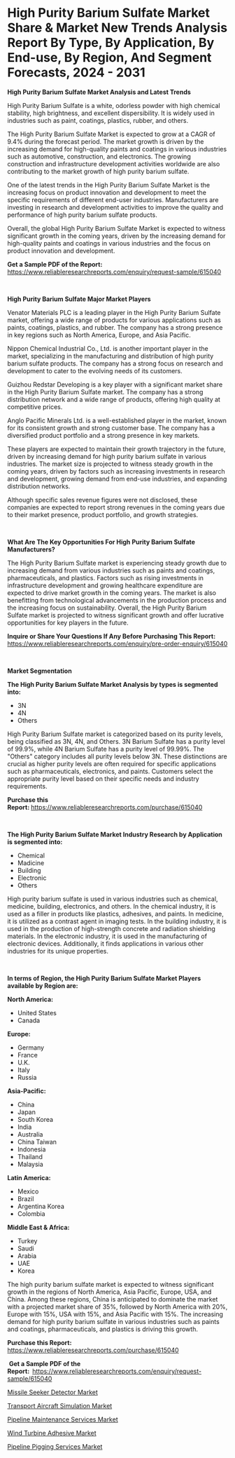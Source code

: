 <p><h1>High Purity Barium Sulfate Market Share & Market New Trends Analysis Report By Type, By Application, By End-use, By Region, And Segment Forecasts, 2024 - 2031</h1></p><p><strong>High Purity Barium Sulfate Market Analysis and Latest Trends</strong></p>
<p><p>High Purity Barium Sulfate is a white, odorless powder with high chemical stability, high brightness, and excellent dispersibility. It is widely used in industries such as paint, coatings, plastics, rubber, and others.</p><p>The High Purity Barium Sulfate Market is expected to grow at a CAGR of 9.4% during the forecast period. The market growth is driven by the increasing demand for high-quality paints and coatings in various industries such as automotive, construction, and electronics. The growing construction and infrastructure development activities worldwide are also contributing to the market growth of high purity barium sulfate.</p><p>One of the latest trends in the High Purity Barium Sulfate Market is the increasing focus on product innovation and development to meet the specific requirements of different end-user industries. Manufacturers are investing in research and development activities to improve the quality and performance of high purity barium sulfate products.</p><p>Overall, the global High Purity Barium Sulfate Market is expected to witness significant growth in the coming years, driven by the increasing demand for high-quality paints and coatings in various industries and the focus on product innovation and development.</p></p>
<p><strong>Get a Sample PDF of the Report:&nbsp;</strong> <a href="https://www.reliableresearchreports.com/enquiry/request-sample/615040">https://www.reliableresearchreports.com/enquiry/request-sample/615040</a></p>
<p>&nbsp;</p>
<p><strong>High Purity Barium Sulfate Major Market Players</strong></p>
<p><p>Venator Materials PLC is a leading player in the High Purity Barium Sulfate market, offering a wide range of products for various applications such as paints, coatings, plastics, and rubber. The company has a strong presence in key regions such as North America, Europe, and Asia Pacific.</p><p>Nippon Chemical Industrial Co., Ltd. is another important player in the market, specializing in the manufacturing and distribution of high purity barium sulfate products. The company has a strong focus on research and development to cater to the evolving needs of its customers.</p><p>Guizhou Redstar Developing is a key player with a significant market share in the High Purity Barium Sulfate market. The company has a strong distribution network and a wide range of products, offering high quality at competitive prices.</p><p>Anglo Pacific Minerals Ltd. is a well-established player in the market, known for its consistent growth and strong customer base. The company has a diversified product portfolio and a strong presence in key markets.</p><p>These players are expected to maintain their growth trajectory in the future, driven by increasing demand for high purity barium sulfate in various industries. The market size is projected to witness steady growth in the coming years, driven by factors such as increasing investments in research and development, growing demand from end-use industries, and expanding distribution networks.</p><p>Although specific sales revenue figures were not disclosed, these companies are expected to report strong revenues in the coming years due to their market presence, product portfolio, and growth strategies.</p></p>
<p>&nbsp;</p>
<p><strong>What Are The Key Opportunities For High Purity Barium Sulfate Manufacturers?</strong></p>
<p><p>The High Purity Barium Sulfate market is experiencing steady growth due to increasing demand from various industries such as paints and coatings, pharmaceuticals, and plastics. Factors such as rising investments in infrastructure development and growing healthcare expenditure are expected to drive market growth in the coming years. The market is also benefitting from technological advancements in the production process and the increasing focus on sustainability. Overall, the High Purity Barium Sulfate market is projected to witness significant growth and offer lucrative opportunities for key players in the future.</p></p>
<p><strong>Inquire or Share Your Questions If Any Before Purchasing This Report:</strong> <a href="https://www.reliableresearchreports.com/enquiry/pre-order-enquiry/615040">https://www.reliableresearchreports.com/enquiry/pre-order-enquiry/615040</a></p>
<p>&nbsp;</p>
<p><strong>Market Segmentation</strong></p>
<p><strong>The High Purity Barium Sulfate Market Analysis by types is segmented into:</strong></p>
<p><ul><li>3N</li><li>4N</li><li>Others</li></ul></p>
<p><p>High Purity Barium Sulfate market is categorized based on its purity levels, being classified as 3N, 4N, and Others. 3N Barium Sulfate has a purity level of 99.9%, while 4N Barium Sulfate has a purity level of 99.99%. The "Others" category includes all purity levels below 3N. These distinctions are crucial as higher purity levels are often required for specific applications such as pharmaceuticals, electronics, and paints. Customers select the appropriate purity level based on their specific needs and industry requirements.</p></p>
<p><strong>Purchase this Report:&nbsp;</strong><a href="https://www.reliableresearchreports.com/purchase/615040">https://www.reliableresearchreports.com/purchase/615040</a></p>
<p>&nbsp;</p>
<p><strong>The High Purity Barium Sulfate Market Industry Research by Application is segmented into:</strong></p>
<p><ul><li>Chemical</li><li>Madicine</li><li>Building</li><li>Electronic</li><li>Others</li></ul></p>
<p><p>High purity barium sulfate is used in various industries such as chemical, medicine, building, electronics, and others. In the chemical industry, it is used as a filler in products like plastics, adhesives, and paints. In medicine, it is utilized as a contrast agent in imaging tests. In the building industry, it is used in the production of high-strength concrete and radiation shielding materials. In the electronic industry, it is used in the manufacturing of electronic devices. Additionally, it finds applications in various other industries for its unique properties.</p></p>
<p>&nbsp;</p>
<p><strong>In terms of Region, the High Purity Barium Sulfate Market Players available by Region are:</strong></p>
<p>
    <p> <strong> North America: </strong>
        <ul>
            <li>United States</li>
            <li>Canada</li>
        </ul>
        </p> 
    <p> <strong> Europe: </strong>
        <ul>
            <li>Germany</li>
            <li>France</li>
            <li>U.K.</li>
            <li>Italy</li>
            <li>Russia</li>
        </ul>
        </p> 
    <p> <strong> Asia-Pacific: </strong>
        <ul>
            <li>China</li>
            <li>Japan</li>
            <li>South Korea</li>
            <li>India</li>
            <li>Australia</li>
            <li>China Taiwan</li>
            <li>Indonesia</li>
            <li>Thailand</li>
            <li>Malaysia</li>
        </ul>
        </p> 
    <p> <strong> Latin America: </strong>
        <ul>
            <li>Mexico</li>
            <li>Brazil</li>
            <li>Argentina Korea</li>
            <li>Colombia</li>
        </ul>
        </p> 
    <p> <strong> Middle East & Africa: </strong>
        <ul>
            <li>Turkey</li>
            <li>Saudi</li>
            <li>Arabia</li>
            <li>UAE</li>
            <li>Korea</li>
        </ul>
    </p>
    </p>
<p><p>The high purity barium sulfate market is expected to witness significant growth in the regions of North America, Asia Pacific, Europe, USA, and China. Among these regions, China is anticipated to dominate the market with a projected market share of 35%, followed by North America with 20%, Europe with 15%, USA with 15%, and Asia Pacific with 15%. The increasing demand for high purity barium sulfate in various industries such as paints and coatings, pharmaceuticals, and plastics is driving this growth.</p></p>
<p><strong>Purchase this Report: </strong><a href="https://www.reliableresearchreports.com/purchase/615040">https://www.reliableresearchreports.com/purchase/615040</a></p>
<p>&nbsp;<strong>Get a Sample PDF of the Report:&nbsp;&nbsp;</strong><a href="https://www.reliableresearchreports.com/enquiry/request-sample/615040">https://www.reliableresearchreports.com/enquiry/request-sample/615040</a></p>
<p><strong></strong></p>
<p><p><a href="https://github.com/angelajermaine/Market-Research-Report-List-2/blob/main/missile-seeker-detector-market.md">Missile Seeker Detector Market</a></p><p><a href="https://github.com/provorikovar/Market-Research-Report-List-3/blob/main/transport-aircraft-simulation-market.md">Transport Aircraft Simulation Market</a></p><p><a href="https://medium.com/@merrittrice2023/pipeline-maintenance-services-market-size-cagr-trends-2024-2030-adbc519eba2d">Pipeline Maintenance Services Market</a></p><p><a href="https://issuu.com/reportprime-2/docs/wind-turbine-adhesive-market-size-2030.pptx">Wind Turbine Adhesive Market</a></p><p><a href="https://medium.com/@merrittrice2023/pipeline-pigging-services-market-size-and-market-trends-complete-industry-overview-2024-to-2031-95391ddf4587">Pipeline Pigging Services Market</a></p></p>